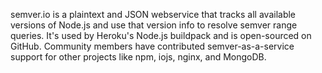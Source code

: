 <!--
title: semver.io
website: https://semver.io
description: A webservice that tracks versions of node, npm, nginx, mongodb, and others
keywords: [node, npm, nginx, mongodb, webservice, semver, heroku]
start: 2013-12-01
end: 2013-12-01
-->

semver.io is a plaintext and JSON webservice that tracks all available versions of Node.js and use that version info to resolve semver range queries. It's used by Heroku's Node.js buildpack and is open-sourced on GitHub. Community members have contributed semver-as-a-service support for other projects like npm, iojs, nginx, and MongoDB.
